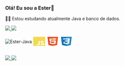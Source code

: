 ### Olá! Eu sou a Ester👋

👩‍💻 Estou estudando atualmente Java e banco de dados.

<div>
    <a href="https://beacons.ai/estercarvalhovar">
        <img height="170em" src="https://github-readme-stats.vercel.app/api?username=estercarvalhovar&show_icons=true&theme=gruvbox&include_all_commits=true&count_private=true"/> 
        <img height="170em" src="https://github-readme-stats.vercel.app/api/top-langs/?username=estercarvalhovar&layout=compact&langs_count=16&theme=gruvbox"/>
    </a>
</div>

<div style="display: inline_block"><br>
  <img align="center" alt="Ester-Java" height="30" width="40" src="https://cdn.jsdelivr.net/gh/devicons/devicon/icons/java/java-original.svg" />
  <img align="center" alt="Ester-JS" height="30" width="40" src="https://raw.githubusercontent.com/devicons/devicon/master/icons/javascript/javascript-plain.svg">
  <img align="center" alt="Ester-HTML" height="30" width="40" src="https://raw.githubusercontent.com/devicons/devicon/master/icons/html5/html5-original.svg">
  <img align="center" alt="Ester-CSS" height="30" width="40" src="https://raw.githubusercontent.com/devicons/devicon/master/icons/css3/css3-original.svg">      
 </div>


  ##

<div>
   <a href= "https://www.linkedin.com/in/g-c-9234ba270/" target="_blank"><img src="https://img.shields.io/badge/-LinkedIn-%230077B5?style=for-the-badge&logo=linkedin&logoColor=white" target="_blank">
   <a href= "https://mail.google.com/mail/u/0/?tab=rm&ogbl#inbox" target="_blank"><img src="https://img.shields.io/badge/Gmail-D14836?style=for-the-badge&logo=gmail&logoColor=white" target="_blank">
  </div>


